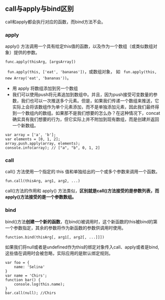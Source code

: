 ## call与apply与bind区别
call和apply都会执行对应的函数，而bind方法不会。
### apply
apply() 方法调用一个具有给定this值的函数，以及作为一个数组（或类似数组对象）提供的参数。

```
func.apply(thisArg, [argsArray])
```

` fun.apply(this, ['eat', 'bananas'])`，或数组对象， 如 ` fun.apply(this, new Array('eat', 'bananas'))`。
* 用 apply 将数组添加到另一个数组
* 我们可以使用push将元素追加到数组中。并且，因为push接受可变数量的参数，我们也可以一次推送多个元素。但是，如果我们传递一个数组来推送，它实际上会将该数组作为单个元素添加，而不是单独添加元素，因此我们最终得到一个数组内的数组。如果那不是我们想要的怎么办？在这种情况下，concat确实具有我们想要的行为，但它实际上并不附加到现有数组，而是创建并返回一个新数组。 

```
var array = ['a', 'b'];
var elements = [0, 1, 2];
array.push.apply(array, elements);
console.info(array); // ["a", "b", 0, 1, 2]
```

### call
call() 方法使用一个指定的 this 值和单独给出的一个或多个参数来调用一个函数。

```
fun.call(thisArg, arg1, arg2, ...)
```

call()方法的作用和 apply() 方法类似，**区别就是call()方法接受的是参数列表，而apply()方法接受的是一个参数数组。**
### bind
bind()方法**创建一个新的函数**，在bind()被调用时，这个新函数的this被bind的第一个参数指定，其余的参数将作为新函数的参数供调用时使用。

```
function.bind(thisArg[, arg1[, arg2[, ...]]])
```

如果我们将null或者是undefined作为this的绑定对象传入call、apply或者是bind,这些值在调用时会被忽略，实际应用的是默认绑定规则。

```
var foo = {
    name: 'Selina'
}
var name = 'Chirs';
function bar() {
    console.log(this.name);
}
bar.call(null); //Chirs 
```
